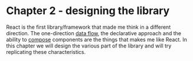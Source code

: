 # Chapter 2 - designing the library

React is the first library/framework that made me think in a different direction. The one-direction [data flow](https://github.com/krasimir/react-in-patterns/tree/master/patterns/one-direction-data-flow), the declarative approach and the ability to [compose](https://github.com/krasimir/react-in-patterns/tree/master/patterns/composition) components are the things that makes me like React. In this chapter we will design the various part of the library and will try replicating these characteristics.
